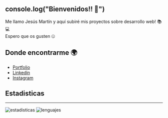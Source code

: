 ## console.log("Bienvenidos!! 👋")
Me llamo Jesús Martín y aquí subiré mis proyectos sobre desarrollo web! 📚💻\
Espero que os gusten 🤐
## Donde encontrarme 🌍
  - [Portfolio](https://jesusmarzor.com)
  - [Linkedin](https://linkedin.com/in/jesusmarzor)
  - [Instagram](www.instagram.com/jesusmarzor)
## Estadisticas
- - -
![estadisticas](https://github-readme-stats.vercel.app/api?username=jesusmarzor&show_icons=true)
![lenguajes](https://github-readme-stats.vercel.app/api/top-langs/?username=jesusmarzor&layout=compact)
<!--
**jesusmarzor/jesusmarzor** is a ✨ _special_ ✨ repository because its `README.md` (this file) appears on your GitHub profile.

Here are some ideas to get you started:

- 🔭 I’m currently working on ...
- 🌱 I’m currently learning ...
- 👯 I’m looking to collaborate on ...
- 🤔 I’m looking for help with ...
- 💬 Ask me about ...
- 📫 How to reach me: ...
- 😄 Pronouns: ...
- ⚡ Fun fact: ...
-->
